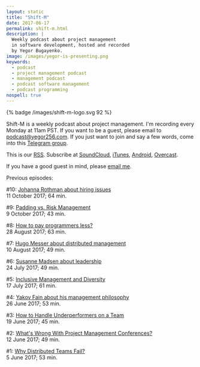 ```yaml
---
layout: static
title: "Shift-M"
date: 2017-06-17
permalink: shift-m.html
description: |
  Weekly podcast about project management
  in software development, hosted and recorded
  by Yegor Bugayenko.
image: /images/yegor-is-presenting.png
keywords:
  - podcast
  - project management podcast
  - management podcast
  - podcast software management
  - podcast programming
nospell: true
---
```


{% badge /images/shift-m-logo.svg 92 %}

Shift-M is a weekly podcast about project management. I'm recording
every Monday at 11am PST. If you want to be a guest, please email to
[podcast@yegor256.com](mailto:podcast@yegor256.com). If you just
want to join and say a few words, come into this
[Telegram group](https://t.me/joinchat/AAAAAEJFMRzsRTRxM3ec6A).

This is our [RSS](http://feeds.soundcloud.com/users/soundcloud:users:92341909/sounds.rss).
Subscribe at
[SoundCloud](https://soundcloud.com/yegor256),
[iTunes](https://itunes.apple.com/us/podcast/yegor256-podcast/id1150826721),
[Android](http://subscribeonandroid.com/feeds.soundcloud.com/users/soundcloud:users:92341909/sounds.rss),
[Overcast](https://overcast.fm/itunes1150826721/yegor256-podcast).

If you have a good guest in mind, please [email me](mailto:podcast@yegor256.com).

Previous episodes:

<!--
&#35;12: [Bert Heymans about their LeanCoffee meetup](/shift-m/2017/12.html)<br/>
17 October 2017; 44 min.
-->

&#35;10: [Johanna Rothman about hiring issues](/shift-m/2017/10.html)<br/>
11 October 2017; 64 min.

&#35;9: [Padding vs. Risk Management](/shift-m/2017/9.html)<br/>
9 October 2017; 43 min.

&#35;8: [How to pay programmers less?](/shift-m/2017/8.html)<br/>
28 August 2017; 63 min.

&#35;7: [Hugo Messer about distributed management](/shift-m/2017/7.html)<br/>
10 August 2017; 49 min.

&#35;6: [Susanne Madsen about leadership](/shift-m/2017/6.html)<br/>
24 July 2017; 49 min.

&#35;5: [Inclusive Management and Diversity](/shift-m/2017/5.html)<br/>
17 July 2017; 61 min.

&#35;4: [Yakov Fain about his management philosophy](/podcast/2017/4.html)<br/>
26 June 2017; 53 min.

&#35;3: [How to Handle Underperformers on a Team](/podcast/2017/3.html)<br/>
19 June 2017; 45 min.

&#35;2: [What's Wrong With Project Management Conferences?](/podcast/2017/2.html)<br/>
12 June 2017; 49 min.

&#35;1: [Why Distributed Teams Fail?](/podcast/2017/1.html)<br/>
5 June 2017; 53 min.
